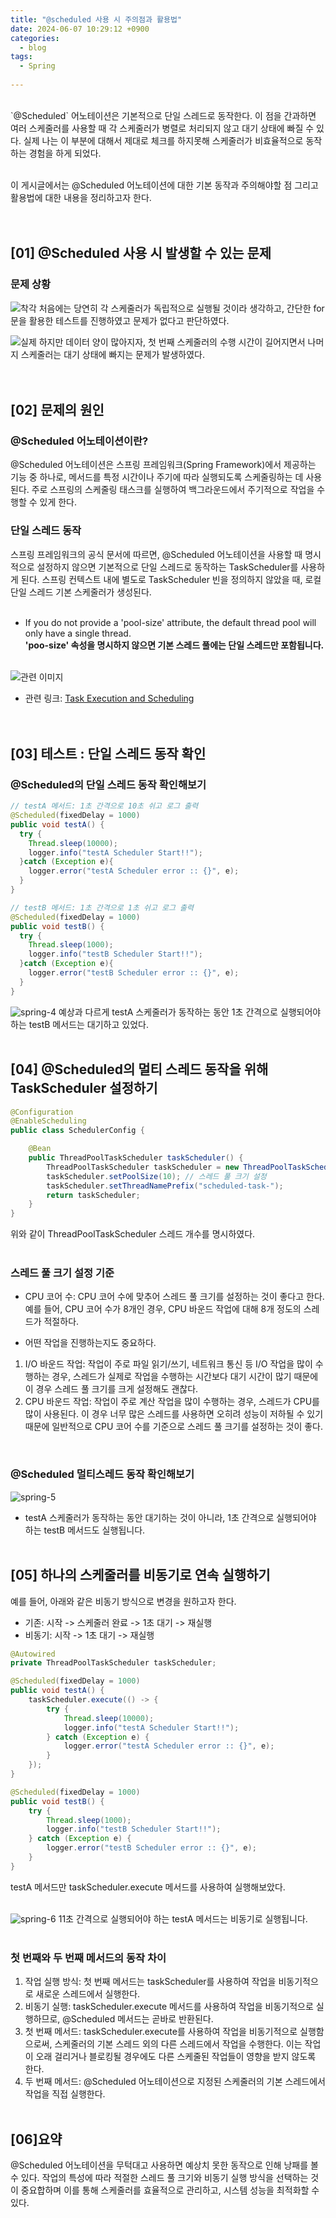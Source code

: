 ```yaml
---
title: "@scheduled 사용 시 주의점과 활용법"
date: 2024-06-07 10:29:12 +0900
categories:
  - blog
tags:
  - Spring
 
---
```


<br>
`@Scheduled` 어노테이션은 기본적으로 단일 스레드로 동작한다. 이 점을 간과하면 여러 스케줄러를 사용할 때 각 스케줄러가 병렬로 처리되지 않고 대기 상태에 빠질 수 있다. 
실제 나는 이 부분에 대해서 제대로 체크를 하지못해 스케줄러가 비효율적으로 동작하는 경험을 하게 되었다.<br><br >

이 게시글에서는 @Scheduled 어노테이션에 대한 기본 동작과 주의해야할 점 그리고 활용법에 대한 내용을 정리하고자 한다.
<br><br><br>


## [01] @Scheduled 사용 시 발생할 수 있는 문제 

### 문제 상황
![착각](/assets/images/spring-1/spring-1.png)
처음에는 당연히 각 스케줄러가 독립적으로 실행될 것이라 생각하고, 간단한 for문을 활용한 테스트를 진행하였고 문제가 없다고 판단하였다.
<br>

![실제](/assets/images/spring-1/spring-2.png)
하지만 데이터 양이 많아지자, 첫 번째 스케줄러의 수행 시간이 길어지면서 나머지 스케줄러는 대기 상태에 빠지는 문제가 발생하였다.
<br><br><br>


## [02] 문제의 원인

### @Scheduled 어노테이션이란?
@Scheduled 어노테이션은 스프링 프레임워크(Spring Framework)에서 제공하는 기능 중 하나로, 메서드를 특정 시간이나 주기에 따라 실행되도록 스케줄링하는 데 사용된다. 
주로 스프링의 스케줄링 태스크를 실행하여 백그라운드에서 주기적으로 작업을 수행할 수 있게 한다.

### 단일 스레드 동작
스프링 프레임워크의 공식 문서에 따르면, @Scheduled 어노테이션을 사용할 때 명시적으로 설정하지 않으면 기본적으로 단일 스레드로 동작하는 TaskScheduler를 사용하게 된다.
스프링 컨텍스트 내에 별도로 TaskScheduler 빈을 정의하지 않았을 때, 로컬 단일 스레드 기본 스케줄러가 생성된다.
<br><br>

- If you do not provide a 'pool-size' attribute, the default thread pool will only have a single thread.<br> 
**'poo-size' 속성을 명시하지 않으면 기본 스레드 풀에는 단일 스레드만 포함됩니다.**
<br><br>

![관련 이미지](/assets/images/spring-1/spring-3.png)
- 관련 링크: [Task Execution and Scheduling](https://docs.spring.io/spring-framework/docs/3.2.x/spring-framework-reference/html/scheduling.html)
<br><br><br>


## [03] 테스트 : 단일 스레드 동작 확인

### @Scheduled의 단일 스레드 동작 확인해보기

```java
// testA 메서드: 1초 간격으로 10초 쉬고 로그 출력
@Scheduled(fixedDelay = 1000)
public void testA() {
  try {
    Thread.sleep(10000);
    logger.info("testA Scheduler Start!!");
  }catch (Exception e){
    logger.error("testA Scheduler error :: {}", e);
  }
}

// testB 메서드: 1초 간격으로 1초 쉬고 로그 출력
@Scheduled(fixedDelay = 1000)
public void testB() {
  try {
    Thread.sleep(1000);
    logger.info("testB Scheduler Start!!");
  }catch (Exception e){
    logger.error("testB Scheduler error :: {}", e);
  }
}
```
![spring-4](/assets/images/spring-1/spring-4.png)
예상과 다르게 testA 스케줄러가 동작하는 동안 1초 간격으로 실행되어야 하는 testB 메서드는 대기하고 있었다.
<br><br>



## [04] @Scheduled의 멀티 스레드 동작을 위해 TaskScheduler 설정하기

```java
@Configuration
@EnableScheduling
public class SchedulerConfig {

    @Bean
    public ThreadPoolTaskScheduler taskScheduler() {
        ThreadPoolTaskScheduler taskScheduler = new ThreadPoolTaskScheduler();
        taskScheduler.setPoolSize(10); // 스레드 풀 크기 설정
        taskScheduler.setThreadNamePrefix("scheduled-task-");
        return taskScheduler;
    }
}
```
위와 같이 ThreadPoolTaskScheduler 스레드 개수를 명시하였다.<br><br>


### 스레드 풀 크기 설정 기준
- CPU 코어 수: CPU 코어 수에 맞추어 스레드 풀 크기를 설정하는 것이 좋다고 한다. 예를 들어, CPU 코어 수가 8개인 경우, CPU 바운드 작업에 대해 8개 정도의 스레드가 적절하다.

- 어떤 작업을 진행하는지도 중요하다. 
1. I/O 바운드 작업: 작업이 주로 파일 읽기/쓰기, 네트워크 통신 등 I/O 작업을 많이 수행하는 경우, 스레드가 실제로 작업을 수행하는 시간보다 대기 시간이 많기 때문에 이 경우 스레드 풀 크기를 크게 설정해도 괜찮다.
2. CPU 바운드 작업: 작업이 주로 계산 작업을 많이 수행하는 경우, 스레드가 CPU를 많이 사용된다. 이 경우 너무 많은 스레드를 사용하면 오히려 성능이 저하될 수 있기 때문에 일반적으로 CPU 코어 수를 기준으로 스레드 풀 크기를 설정하는 것이 좋다.
<br>

### @Scheduled 멀티스레드 동작 확인해보기

![spring-5](/assets/images/spring-1/spring-5.png)
-  testA 스케줄러가 동작하는 동안 대기하는 것이 아니라, 1초 간격으로 실행되어야 하는 testB 메서드도 실행됩니다.
<br><br>

## [05] 하나의 스케줄러를 비동기로 연속 실행하기

예를 들어, 아래와 같은 비동기 방식으로 변경을 원하고자 한다.

- 기존: 시작 -> 스케줄러 완료 -> 1초 대기 -> 재실행
- 비동기: 시작 -> 1초 대기 -> 재실행

```java
@Autowired
private ThreadPoolTaskScheduler taskScheduler;

@Scheduled(fixedDelay = 1000)
public void testA() {
    taskScheduler.execute(() -> {
        try {
            Thread.sleep(10000);
            logger.info("testA Scheduler Start!!");
        } catch (Exception e) {
            logger.error("testA Scheduler error :: {}", e);
        }
    });
}

@Scheduled(fixedDelay = 1000)
public void testB() {
    try {
        Thread.sleep(1000);
        logger.info("testB Scheduler Start!!");
    } catch (Exception e) {
        logger.error("testB Scheduler error :: {}", e);
    }
}
```
testA 메서드만 taskScheduler.execute 메서드를 사용하여 실행해보았다.
<br><br>


![spring-6](/assets/images/spring-1/spring-6.png)
11초 간격으로 실행되어야 하는 testA 메서드는 비동기로 실행됩니다.
<br><br>


### 첫 번째와 두 번째 메서드의 동작 차이
1. 작업 실행 방식: 첫 번째 메서드는 taskScheduler를 사용하여 작업을 비동기적으로 새로운 스레드에서 실행한다.
2. 비동기 실행: taskScheduler.execute 메서드를 사용하여 작업을 비동기적으로 실행하므로, @Scheduled 메서드는 곧바로 반환된다.
3. 첫 번째 메서드: taskScheduler.execute를 사용하여 작업을 비동기적으로 실행함으로써, 스케줄러의 기본 스레드 외의 다른 스레드에서 작업을 수행한다. 이는 작업이 오래 걸리거나 블로킹될 경우에도 다른 스케줄된 작업들이 영향을 받지 않도록 한다.
4. 두 번째 메서드: @Scheduled 어노테이션으로 지정된 스케줄러의 기본 스레드에서 작업을 직접 실행한다. 
<br><br>

## [06]요약
@Scheduled 어노테이션을 무턱대고 사용하면 예상치 못한 동작으로 인해 낭패를 볼 수 있다. 작업의 특성에 따라 적절한 스레드 풀 크기와 비동기 실행 방식을 선택하는 것이 중요합하며 이를 통해 스케줄러를 효율적으로 관리하고, 시스템 성능을 최적화할 수 있다.


